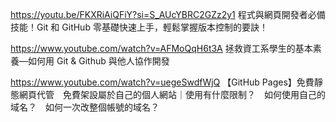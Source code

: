 https://youtu.be/FKXRiAiQFiY?si=S_AUcYBRC2GZz2y1
程式與網頁開發者必備技能！Git 和 GitHub 零基礎快速上手，輕鬆掌握版本控制的要訣！

https://www.youtube.com/watch?v=AFMoQqH6t3A
拯救資工系學生的基本素養—如何用 Git & Github 與他人協作開發

https://www.youtube.com/watch?v=uegeSwdfWjQ
【GitHub Pages】免費靜態網頁代管　免費架設屬於自己的個人網站｜使用有什麼限制？　如何使用自己的域名？　如何一次改整個帳號的域名？

